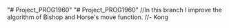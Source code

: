 "# Project_PROG1960" 
"# Project_PROG1960" 
//In this branch I improve the algorithm of Bishop and Horse's move function. 
//- Kong
